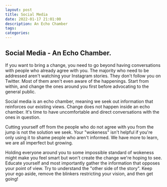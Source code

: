 ```yaml
---
layout: post
title: Social Media
date: 2022-01-17 21:01:00
description: An Echo Chamber
tags:
categories: 
---
```


## Social Media - An Echo Chamber.

If you want to bring a change, you need to go beyond having conversations with people who already agree with you. The majority who need to be addressed aren't watching your Instagram stories. They don't follow you on Twitter. Most of them aren't even aware of the happenings. Start from within, and change the ones around you first before advocating to the general public.

Social media is an echo chamber, meaning we seek out information that reinforces our existing views. Change does not happen inside an echo chamber. It's time to have uncomfortable and direct conversations with the ones in question.

Cutting yourself off from the people who do not agree with you from the jump is not the solution we seek. Your "wokeness" isn't helpful if you're only using it to shame people who aren't informed. We have more to learn, we are all imperfect but growing.

Holding everyone around you to some impossible standard of wokeness might make you feel smart but won't create the change we're hoping to see. Educate yourself and most importantly gather the information that opposes your point of view. Try to understand the "other side of the story". Keep your ego aside, remove the blinkers restricting your vision, and then get going!